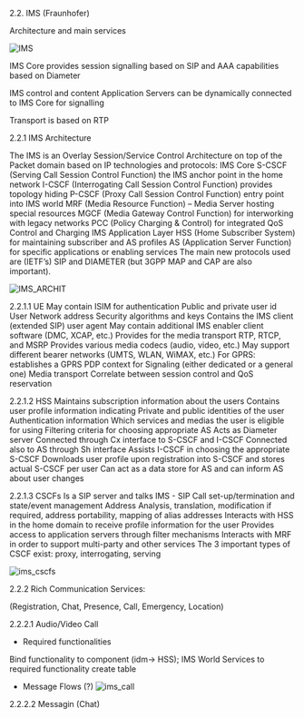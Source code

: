 
2.2. IMS (Fraunhofer)

Architecture and main services

![IMS](https://github.com/reTHINK-project/testbeds/blob/master/docs/D6.2/IMS.png)

IMS Core provides session signalling based on SIP and AAA capabilities based on Diameter

IMS control and content Application Servers can be dynamically connected to IMS Core for signalling

Transport is based on RTP

2.2.1 IMS Architecture

The IMS is an Overlay Session/Service Control Architecture on top of the Packet domain based on IP technologies and protocols:
IMS Core
S-CSCF (Serving Call Session Control Function) the IMS anchor point in the home network
I-CSCF (Interrogating Call Session Control Function) provides topology hiding
P-CSCF (Proxy Call Session Control Function) entry point into IMS world
MRF (Media Resource Function) – Media Server hosting special resources
MGCF (Media Gateway Control Function) for interworking with legacy networks
PCC (Policy Charging & Control) for integrated QoS Control and Charging
IMS Application Layer
HSS (Home Subscriber System) for maintaining subscriber and AS profiles
AS (Application Server Function) for specific applications or enabling services
The main new protocols used are (IETF’s) SIP and DIAMETER (but 3GPP MAP and CAP are also important).

![IMS_ARCHIT](https://github.com/reTHINK-project/testbeds/blob/master/docs/D6.2/ims_archit.png)

2.2.1.1 UE
May contain ISIM for authentication
Public and private user id
User Network address
Security algorithms and keys
Contains the IMS client (extended SIP) user agent
May contain additional IMS enabler client software (DMC, XCAP, etc.)
Provides for the media transport RTP, RTCP, and MSRP 
Provides various media codecs (audio, video, etc.)
May support different bearer networks (UMTS, WLAN, WiMAX, etc.)
For GPRS: establishes a GPRS PDP context for 
Signaling (either dedicated or a general one)
Media transport
Correlate between session control and QoS reservation

2.2.1.2 HSS
Maintains subscription information about the users
Contains user profile information indicating
Private and public identities of the user
Authentication information
Which services and medias the user is eligible for using
Filtering criteria for choosing appropriate AS
Acts as Diameter server
Connected through Cx interface to S-CSCF and I-CSCF
Connected also to AS through Sh interface
Assists I-CSCF in choosing the appropriate S-CSCF
Downloads user profile upon registration into S-CSCF and stores actual S-CSCF per user
Can act as a data store for AS and can inform AS about user changes

2.2.1.3 CSCFs
Is a SIP server and talks IMS - SIP
Call set-up/termination and state/event management
Address Analysis, translation, modification if required, address portability, mapping of alias addresses
Interacts with HSS in the home domain to receive profile information for the user
Provides access to application servers through filter mechanisms 
Interacts with MRF in order to support multi-party and other services
The 3 important types of CSCF exist: proxy, interrogating, serving

![ims_cscfs](https://github.com/reTHINK-project/testbeds/blob/master/docs/D6.2/ims_cscfs.png)


2.2.2	Rich Communication Services:  

(Registration, Chat, Presence, Call, Emergency, Location)

2.2.2.1 Audio/Video Call

*	Required functionalities
	
Bind functionality to component (idm-> HSS); 
IMS World Services to required functionality create table
			
			
			

*	Message Flows (?)
![ims_call](https://github.com/reTHINK-project/testbeds/blob/master/docs/D6.2/ims_call.png)

2.2.2.2 Messagin (Chat)
